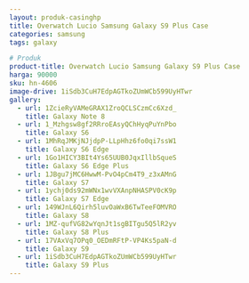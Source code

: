 ```yaml
---
layout: produk-casinghp
title: Overwatch Lucio Samsung Galaxy S9 Plus Case
categories: samsung
tags: galaxy

# Produk
product-title: Overwatch Lucio Samsung Galaxy S9 Plus Case
harga: 90000
sku: hn-4606
image-drive: 1iSdb3CuH7EdpAGTkoZUmWCb599UyHTwr
gallery:
  - url: 1ZcieRyVAMeGRAX1ZroQCLSCzmCc6Xzd_
    title: Galaxy Note 8
  - url: 1_Mzhgsw8gf2RRroEAsyQChHyqPuYnPbo
    title: Galaxy S6
  - url: 1MhRqJMKjNJjdpP-LLpHhz6fo0qi7ssW1
    title: Galaxy S6 Edge
  - url: 1Go1HICY3BIt4Ys65UUB0JqxIllbSqueS
    title: Galaxy S6 Edge Plus
  - url: 1JBgu7jMC6HwwM-PvO4pCm4T9_z3xAMnG
    title: Galaxy S7
  - url: 1ychj0ds92mWNx1wvVXAnpNHASPV0cK9p
    title: Galaxy S7 Edge
  - url: 149WJnL6Qirh5luvOaWxB6TwTeeFOMVRO
    title: Galaxy S8
  - url: 1MZ-qufVG82wYqnJt1sgBITgu5Q5lR2yv
    title: Galaxy S8 Plus
  - url: 17VAxVq7OPq0_OEDmRFtP-VP4Ks5paN-d
    title: Galaxy S9
  - url: 1iSdb3CuH7EdpAGTkoZUmWCb599UyHTwr
    title: Galaxy S9 Plus
---
```

